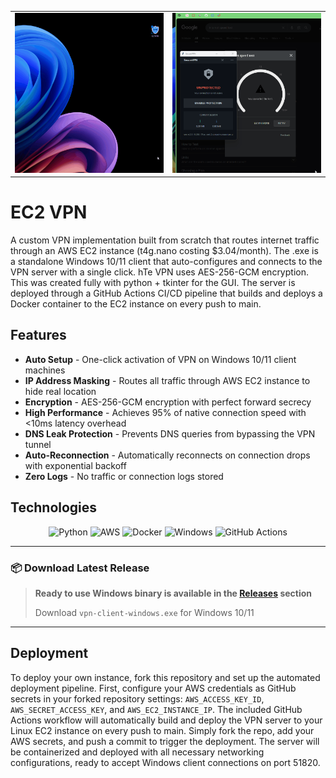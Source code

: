 <table>
  <tr>
    <td width="50%">
      <img src="Assets/IP%20Change.gif" alt="IP Location Change" width="100%">
    </td>
    <td width="50%">
      <img src="Assets/Speed.gif" alt="Speed Test" width="100%">
    </td>
  </tr>
</table>

# EC2 VPN

A custom VPN implementation built from scratch that routes internet traffic through an AWS EC2 instance (t4g.nano costing $3.04/month). The .exe is a standalone Windows 10/11 client that auto-configures and connects to the VPN server with a single click. hTe VPN uses AES-256-GCM encryption. This was created fully with python + tkinter for the GUI. The server is deployed through a GitHub Actions CI/CD pipeline that builds and deploys a Docker container to the EC2 instance on every push to main.

## Features

- **Auto Setup** - One-click activation of VPN on Windows 10/11 client machines
- **IP Address Masking** - Routes all traffic through AWS EC2 instance to hide real location
- **Encryption** - AES-256-GCM encryption with perfect forward secrecy
- **High Performance** - Achieves 95% of native connection speed with <10ms latency overhead
- **DNS Leak Protection** - Prevents DNS queries from bypassing the VPN tunnel
- **Auto-Reconnection** - Automatically reconnects on connection drops with exponential backoff
- **Zero Logs** - No traffic or connection logs stored

## Technologies

<div align="center">

![Python](https://img.shields.io/badge/python-00ADD8?style=for-the-badge&logo=python&logoColor=white)
![AWS](https://img.shields.io/badge/AWS_EC2-232F3E?style=for-the-badge&logo=amazon-aws&logoColor=white)
![Docker](https://img.shields.io/badge/Docker-2496ED?style=for-the-badge&logo=docker&logoColor=white)
![Windows](https://img.shields.io/badge/Windows-0078D6?style=for-the-badge&logo=windows&logoColor=white)
![GitHub Actions](https://img.shields.io/badge/GitHub_Actions-2088FF?style=for-the-badge&logo=github-actions&logoColor=white)

</div>

---

### 📦 **Download Latest Release**

> **Ready to use Windows binary is available in the [Releases](https://github.com/yourusername/securetunnel-vpn/releases) section**
>
> Download `vpn-client-windows.exe` for Windows 10/11

---

## Deployment

To deploy your own instance, fork this repository and set up the automated deployment pipeline. First, configure your AWS credentials as GitHub secrets in your forked repository settings: `AWS_ACCESS_KEY_ID`, `AWS_SECRET_ACCESS_KEY`, and `AWS_EC2_INSTANCE_IP`. The included GitHub Actions workflow will automatically build and deploy the VPN server to your Linux EC2 instance on every push to main. Simply fork the repo, add your AWS secrets, and push a commit to trigger the deployment. The server will be containerized and deployed with all necessary networking configurations, ready to accept Windows client connections on port 51820.
